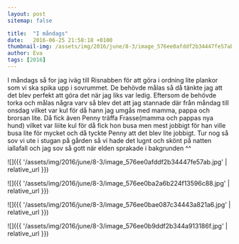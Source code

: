 ```yaml
---
layout: post
sitemap: false

title:  "I måndags"
date:   2016-06-25 21:58:18 +0100
thumbnail-img: /assets/img/2016/june/8-3/image_576ee0afddf2b34447fe57ab.jpg
author: Eva
tags: [2016]
---
```


I måndags så for jag iväg till Risnabben för att göra i ordning lite plankor som vi ska spika upp i sovrummet. De behövde målas så då tänkte jag att det blev perfekt att göra det när jag liks var ledig. Eftersom de behövde torka och målas några varv så blev det att jag stannade där från måndag till onsdag vilket var kul för då hann jag umgås med mamma, pappa och brorsan lite. Då fick även Penny träffa Frasse(mamma och pappas nya hund) vilket var liiite kul för då fick hon busa men mest jobbigt för han ville busa lite för mycket och då tyckte Penny att det blev lite jobbigt. Tur nog så sov vi ute i stugan på gården så vi hade det lugnt och skönt på natten iallafall och jag sov så gott när elden sprakade i bakgrunden ^^

![]({{ '/assets/img/2016/june/8-3/image_576ee0afddf2b34447fe57ab.jpg'  | relative_url }})

![]({{ '/assets/img/2016/june/8-3/image_576ee0ba2a6b224f13596c88.jpg'  | relative_url }})

![]({{ '/assets/img/2016/june/8-3/image_576ee0bae087c34443a821a6.jpg'  | relative_url }})

![]({{ '/assets/img/2016/june/8-3/image_576ee0b9ddf2b344a913186f.jpg'  | relative_url }})

